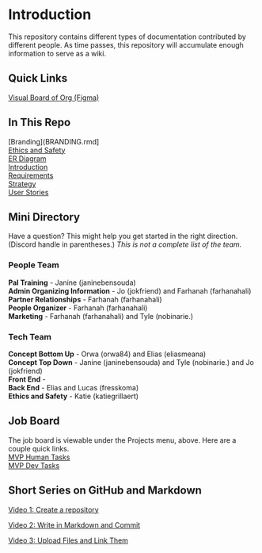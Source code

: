 # Introduction

This repository contains different types of documentation contributed by different people. As time passes, this repository will accumulate enough information to serve as a wiki.


## Quick Links

[Visual Board of Org (Figma)](https://www.figma.com/file/FxJXZSY8Xor4i92c6a09wH/PalCollective-overview-diagram?type=whiteboard&node-id=0-1&t=w0xtcaMb4bVqCTeT-0)   

## In This Repo

[Branding](BRANDING.rmd]  
[Ethics and Safety](ETHICS_SAFETY.adoc)     
[ER Diagram](ER%20DIGRAM.md)  
[Introduction](INTRODUCTION.md)  
[Requirements](REQUIREMENTS.md)  
[Strategy](STRATEGY.md)  
[User Stories](USER_STORIES.md)  



## Mini Directory
Have a question? This might help you get started in the right direction. (Discord handle in parentheses.)  _This is not a complete list of the team._

### People Team
**Pal Training** - Janine (janinebensouda)  
**Admin Organizing Information** - Jo (jokfriend) and Farhanah (farhanahali)  
**Partner Relationships** - Farhanah (farhanahali)  
**People Organizer** - Farhanah (farhanahali)  
**Marketing** - Farhanah (farhanahali) and Tyle (nobinarie.)  

### Tech Team
**Concept Bottom Up** - Orwa (orwa84) and Elias (eliasmeana)  
**Concept Top Down** - Janine (janinebensouda) and Tyle (nobinarie.) and Jo (jokfriend)   
**Front End** -   
**Back End** - Elias and Lucas (fresskoma)  
**Ethics and Safety** - Katie (katiegrillaert)  

## Job Board
The job board is viewable under the Projects menu, above. Here are a couple quick links.  
[MVP Human Tasks](https://github.com/orgs/PalCollective/projects/3)  
[MVP Dev Tasks](https://github.com/orgs/PalCollective/projects/2)

## Short Series on GitHub and Markdown  
[Video 1: Create a repository](https://www.loom.com/share/7c7277cef8d74082931dd7d816452f3f?sid=ffa77fba-f4c7-443b-a3d0-b517f27f50d3)  

[Video 2: Write in Markdown and Commit](https://www.loom.com/share/2fe5ea5e0dc941ee9e442c17ff3cd81b?sid=30595de6-0a46-4b80-a4b0-9b9eb70dd2e0)  

[Video 3: Upload Files and Link Them](https://www.loom.com/share/376b4e49a9f448528d355654e2797d2e?sid=205d1cfe-9d81-41dd-9d78-9a439a9aa63d)  


